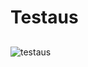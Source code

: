 # Testaus <h2>


![testaus](https://github.com/jokineno/otm-harjoitustyo/blob/master/dokumentaatio/kuvat/testaus.png "testaus")


